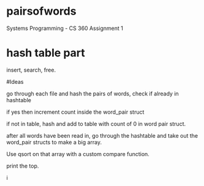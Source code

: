 # pairsofwords
Systems Programming - CS 360 Assignment 1



# hash table part
insert, search, free.

#Ideas

go through each file and hash the pairs of words,
check if already in hashtable

if yes then increment count inside the word_pair struct

if not in table, hash and add to table with count of 0 in word pair struct.

after all words have been read in, go through the hashtable and take out the word_pair structs to make a big array.

Use qsort on that array with a custom compare function.

print the top.






i